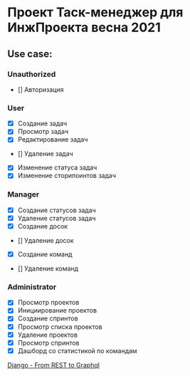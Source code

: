 # Проект Таск-менеджер для ИнжПроекта весна 2021

## Use case:

### Unauthorized

- [] Авторизация

### User

- [x] Создание задач
- [x] Просмотр задач
- [x] Редактирование задач
- [] Удаление задач
- [x] Изменение статуса задач
- [x] Изменение сторипоинтов задач

### Manager

- [x] Создание статусов задач
- [x] Удаление статусов задач
- [x] Создание досок
- [] Удаление досок
- [x] Создание команд
- [] Удаление команд

### Administrator

- [x] Просмотр проектов
- [x] Инициирование проектов
- [x] Создание спринтов
- [x] Просмотр списка проектов
- [x] Удаление проектов
- [x] Просмотр спринтов
- [x] Дашборд со статистикой по командам

[Django - From REST to Graphql](https://www.fullstacklabs.co/blog/django-graphene-rest-graphql)
